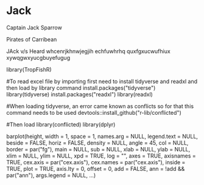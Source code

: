 # Jack

Captain Jack Sparrow

Pirates of Carribean

JAck v/s Heard
whcenrjkhnwjegjih
echfuwhrhq
quxfgxucwufhiux
xywqgwxyucgbuyefugug

library(TropFishR)

#To read excel file by importing first need to install tidyverse and readxl and then load by library command
install.packages("tidyverse")
library(tidyverse)
install.packages("readxl")
library(readxl)

#When loading tidyverse, an error came known as conflicts so for that this command needs to be used
devtools::install_github("r-lib/conflicted")

#Then load
library(conflicted)
library(dplyr)




barplot(height, width = 1, space = 1,
        names.arg = NULL, legend.text = NULL, beside = FALSE,
        horiz = FALSE, density = NULL, angle = 45,
        col = NULL, border = par("fg"),
        main = NULL, sub = NULL, xlab = NULL, ylab = NULL,
        xlim = NULL, ylim = NULL, xpd = TRUE, log = "",
        axes = TRUE, axisnames = TRUE,
        cex.axis = par("cex.axis"), cex.names = par("cex.axis"),
        inside = TRUE, plot = TRUE, axis.lty = 0, offset = 0,
        add = FALSE, ann = !add && par("ann"), args.legend = NULL, ...)